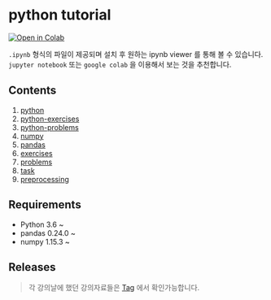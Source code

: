 # python tutorial

[![Open in Colab](https://colab.research.google.com/assets/colab-badge.svg)](https://colab.research.google.com/github/pparkddo/nano-degree/)  

`.ipynb` 형식의 파일이 제공되며 설치 후 원하는 ipynb viewer 를 통해 볼 수 있습니다.  
`jupyter notebook` 또는 `google colab` 을 이용해서 보는 것을 추천합니다.

## Contents
1. [python](https://colab.research.google.com/github/pparkddo/nano-degree/blob/master/python.ipynb)
2. [python-exercises](https://colab.research.google.com/github/pparkddo/nano-degree/blob/master/python-exercises.ipynb)
3. [python-problems](https://colab.research.google.com/github/pparkddo/nano-degree/blob/master/python-problems.ipynb)
4. [numpy](https://colab.research.google.com/github/pparkddo/nano-degree/blob/master/numpy.ipynb)
5. [pandas](https://colab.research.google.com/github/pparkddo/nano-degree/blob/master/pandas.ipynb)
6. [exercises](https://colab.research.google.com/github/pparkddo/nano-degree/blob/master/exercises.ipynb)
7. [problems](https://colab.research.google.com/github/pparkddo/nano-degree/blob/master/problems.ipynb)
8. [task](https://colab.research.google.com/github/pparkddo/nano-degree/blob/master/task.ipynb)
9. [preprocessing](https://colab.research.google.com/github/pparkddo/nano-degree/blob/master/preprocessing.ipynb)

## Requirements
- Python 3.6 ~
- pandas 0.24.0 ~
- numpy 1.15.3 ~

## Releases
> 각 강의날에 했던 강의자료들은 [Tag](https://github.com/pparkddo/nano-degree/tags) 에서 확인가능합니다.
